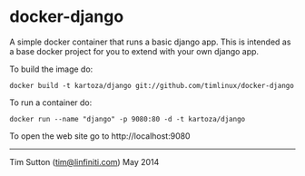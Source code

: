 docker-django
=============

A simple docker container that runs a basic django app. This is intended as a base docker project for you to extend with your own django app.

To build the image do:

```
docker build -t kartoza/django git://github.com/timlinux/docker-django
```

To run a container do:

```
docker run --name "django" -p 9080:80 -d -t kartoza/django
```

To open the web site go to http://localhost:9080

-----------

Tim Sutton (tim@linfiniti.com)
May 2014
